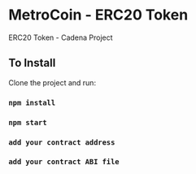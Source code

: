 # MetroCoin - ERC20 Token

ERC20 Token - Cadena Project 

## To Install

Clone the project and run:

### `npm install`
### `npm start`
### `add your contract address`
### `add your contract ABI file`
